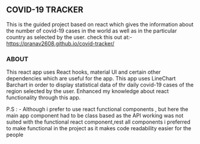 ## COVID-19 TRACKER

This is the guided project based on react which gives the information about the number of covid-19 cases in the world as well as in the particular country as selected by the user.
check this out at:- https://pranav2608.github.io/covid-tracker/

### ABOUT

This react app uses React hooks, material UI and certain other dependencies which are useful for the app. This app uses LineChart Barchart in order to display statistical data of thr daily covid-19 cases of the region selected by the user.
Enhanced my knowledge about react functionality through this app. 

P.S : - Although i prefer to use react functional components , but here the main app component had to be class based as the API working was not suited with the functional react component,rest all components i preferred to make functional in the project as it makes code readability easier for the people

